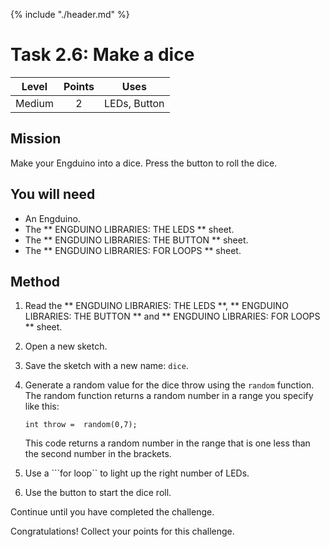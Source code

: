 {% include "./header.md" %}

# Task 2.6: Make a dice 
| Level| Points | Uses |
| ------ |:------:|------|
| Medium | 2 | LEDs, Button |

## Mission

Make your Engduino into a dice. Press the button to roll the dice.

## You will need
* An Engduino.
* The ** ENGDUINO LIBRARIES: THE LEDS ** sheet.
* The ** ENGDUINO LIBRARIES: THE BUTTON ** sheet.
* The ** ENGDUINO LIBRARIES: FOR LOOPS ** sheet.

## Method
1. Read the ** ENGDUINO LIBRARIES: THE LEDS **, ** ENGDUINO LIBRARIES: THE BUTTON ** and ** ENGDUINO LIBRARIES: FOR LOOPS ** sheet.
3. Open a new sketch.
4. Save the sketch with a new name: ```dice```.
5. Generate a random value for the dice throw using the ```random``` function. The random function returns a random number in a range you specify like this:
	```
	int throw =  random(0,7);

	```
	This code returns a random number in the range that is one less than the second number in the brackets.

6. Use a ```for loop`` to light up the right number of LEDs.
8. Use the button to start the dice roll. 

Continue until you have completed the challenge.



Congratulations! Collect your points for this challenge.

<!---
{% include "./rae.md" %}
-->
